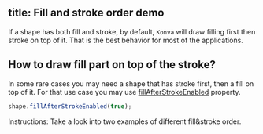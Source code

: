 title: Fill and stroke order demo
---

If a shape has both fill and stroke, by default, `Konva` will draw filling first then stroke on top of it. That is the best behavior for most of the applications.

## How to draw fill part on top of the stroke?

In some rare cases you may need a shape that has stroke first, then a fill on top of it. For that use case you may use [fillAfterStrokeEnabled](https://konvajs.org/api/Konva.Shape.html#fillAfterStrokeEnabled) property.

```js
shape.fillAfterStrokeEnabled(true);
```

Instructions: Take a look into two examples of different fill&stroke order.

<!-- {% iframe /downloads/code/styling/Fill_Stroke_Order.html %} -->

<!-- {% include_code Konva Fill Stroke Order Demo styling/Fill_Stroke_Order.html %} -->
